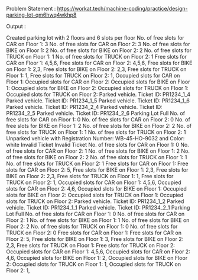 Problem Statement : https://workat.tech/machine-coding/practice/design-parking-lot-qm6hwq4wkhp8

Output : 

Created parking lot with 2 floors and 6 slots per floor
No. of free slots for CAR on Floor 1: 3
No. of free slots for CAR on Floor 2: 3
No. of free slots for BIKE on Floor 1: 2
No. of free slots for BIKE on Floor 2: 2
No. of free slots for TRUCK on Floor 1: 1
No. of free slots for TRUCK on Floor 2: 1
Free slots for CAR on Floor 1: 4,5,6,
Free slots for CAR on Floor 2: 4,5,6,
Free slots for BIKE on Floor 1: 2,3,
Free slots for BIKE on Floor 2: 2,3,
Free slots for TRUCK on Floor 1: 1,
Free slots for TRUCK on Floor 2: 1,
Occupied slots for CAR on Floor 1: 
Occupied slots for CAR on Floor 2: 
Occupied slots for BIKE on Floor 1: 
Occupied slots for BIKE on Floor 2: 
Occupied slots for TRUCK on Floor 1: 
Occupied slots for TRUCK on Floor 2: 
Parked vehicle. Ticket ID: PR1234_1_4
Parked vehicle. Ticket ID: PR1234_1_5
Parked vehicle. Ticket ID: PR1234_1_6
Parked vehicle. Ticket ID: PR1234_2_4
Parked vehicle. Ticket ID: PR1234_2_5
Parked vehicle. Ticket ID: PR1234_2_6
Parking Lot Full
No. of free slots for CAR on Floor 1: 0
No. of free slots for CAR on Floor 2: 0
No. of free slots for BIKE on Floor 1: 2
No. of free slots for BIKE on Floor 2: 2
No. of free slots for TRUCK on Floor 1: 1
No. of free slots for TRUCK on Floor 2: 1
Unparked vehicle with Registration Number: WB-45-HO-9032 and Color: white
Invalid Ticket
Invalid Ticket
No. of free slots for CAR on Floor 1: 0
No. of free slots for CAR on Floor 2: 1
No. of free slots for BIKE on Floor 1: 2
No. of free slots for BIKE on Floor 2: 2
No. of free slots for TRUCK on Floor 1: 1
No. of free slots for TRUCK on Floor 2: 1
Free slots for CAR on Floor 1: 
Free slots for CAR on Floor 2: 5,
Free slots for BIKE on Floor 1: 2,3,
Free slots for BIKE on Floor 2: 2,3,
Free slots for TRUCK on Floor 1: 1,
Free slots for TRUCK on Floor 2: 1,
Occupied slots for CAR on Floor 1: 4,5,6,
Occupied slots for CAR on Floor 2: 4,6,
Occupied slots for BIKE on Floor 1: 
Occupied slots for BIKE on Floor 2: 
Occupied slots for TRUCK on Floor 1: 
Occupied slots for TRUCK on Floor 2: 
Parked vehicle. Ticket ID: PR1234_1_2
Parked vehicle. Ticket ID: PR1234_1_1
Parked vehicle. Ticket ID: PR1234_2_1
Parking Lot Full
No. of free slots for CAR on Floor 1: 0
No. of free slots for CAR on Floor 2: 1
No. of free slots for BIKE on Floor 1: 1
No. of free slots for BIKE on Floor 2: 2
No. of free slots for TRUCK on Floor 1: 0
No. of free slots for TRUCK on Floor 2: 0
Free slots for CAR on Floor 1: 
Free slots for CAR on Floor 2: 5,
Free slots for BIKE on Floor 1: 3,
Free slots for BIKE on Floor 2: 2,3,
Free slots for TRUCK on Floor 1: 
Free slots for TRUCK on Floor 2: 
Occupied slots for CAR on Floor 1: 4,5,6,
Occupied slots for CAR on Floor 2: 4,6,
Occupied slots for BIKE on Floor 1: 2,
Occupied slots for BIKE on Floor 2: 
Occupied slots for TRUCK on Floor 1: 1,
Occupied slots for TRUCK on Floor 2: 1,
